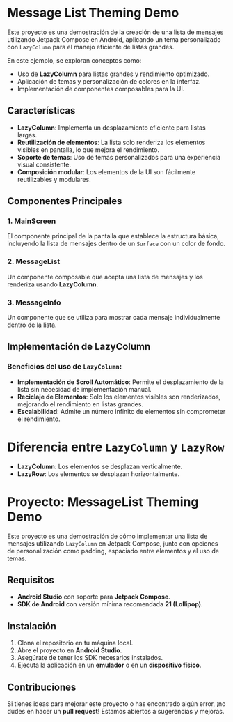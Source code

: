 # Message List Theming Demo

Este proyecto es una demostración de la creación de una lista de mensajes utilizando Jetpack Compose en Android, aplicando un tema personalizado con `LazyColumn` para el manejo eficiente de listas grandes.

En este ejemplo, se exploran conceptos como:

- Uso de **LazyColumn** para listas grandes y rendimiento optimizado.
- Aplicación de temas y personalización de colores en la interfaz.
- Implementación de componentes composables para la UI.

## Características

- **LazyColumn**: Implementa un desplazamiento eficiente para listas largas.
- **Reutilización de elementos**: La lista solo renderiza los elementos visibles en pantalla, lo que mejora el rendimiento.
- **Soporte de temas**: Uso de temas personalizados para una experiencia visual consistente.
- **Composición modular**: Los elementos de la UI son fácilmente reutilizables y modulares.

## Componentes Principales

### 1. **MainScreen**  
El componente principal de la pantalla que establece la estructura básica, incluyendo la lista de mensajes dentro de un `Surface` con un color de fondo.

### 2. **MessageList**  
Un componente composable que acepta una lista de mensajes y los renderiza usando **LazyColumn**.

### 3. **MessageInfo**  
Un componente que se utiliza para mostrar cada mensaje individualmente dentro de la lista.

## Implementación de LazyColumn

### Beneficios del uso de `LazyColumn`:
- **Implementación de Scroll Automático**: Permite el desplazamiento de la lista sin necesidad de implementación manual.
- **Reciclaje de Elementos**: Solo los elementos visibles son renderizados, mejorando el rendimiento en listas grandes.
- **Escalabilidad**: Admite un número infinito de elementos sin comprometer el rendimiento.


# Diferencia entre `LazyColumn` y `LazyRow`

- **LazyColumn**: Los elementos se desplazan verticalmente.
- **LazyRow**: Los elementos se desplazan horizontalmente.

# Proyecto: MessageList Theming Demo

Este proyecto es una demostración de cómo implementar una lista de mensajes utilizando `LazyColumn` en Jetpack Compose, junto con opciones de personalización como padding, espaciado entre elementos y el uso de temas.

## Requisitos

- **Android Studio** con soporte para **Jetpack Compose**.
- **SDK de Android** con versión mínima recomendada **21 (Lollipop)**.

## Instalación

1. Clona el repositorio en tu máquina local.
2. Abre el proyecto en **Android Studio**.
3. Asegúrate de tener los SDK necesarios instalados.
4. Ejecuta la aplicación en un **emulador** o en un **dispositivo físico**.

## Contribuciones

Si tienes ideas para mejorar este proyecto o has encontrado algún error, ¡no dudes en hacer un **pull request**! Estamos abiertos a sugerencias y mejoras.
